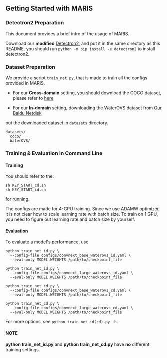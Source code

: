 ## Getting Started with MARIS

### Detectron2 Preparation
This document provides a brief intro of the usage of MARIS.

Download our **modified** [Detectron2](https://pan.baidu.com/s/1EpIkSA9mlndVW5lgVYvLtA?pwd=USTC), and put it in the same directory as this README. you should run `python -m pip install -e detectron2` to install detectron2.

### Dataset Preparation

We provide a script `train_net.py`, that is made to train all the configs provided in MARIS.

- For our **Cross-domain** setting, you should download the COCO dataset, please refer to [here](datasets\README.md)

- For our **In-domain** setting, downloading the WaterOVS dataset from [Our Baidu Netdisk](https://pan.baidu.com/s/1XcpDFIWixPj6vxWiHx5DtA?pwd=USTC)

put the downloaded dataset in `datasets` directory.

```
datasets/
  coco/
  WaterOVS/
```

### Training & Evaluation in Command Line

#### Training
You should refer to the:
```
sh KEY_START_cd.sh
sh KEY_START_id.sh
```
for running.

The configs are made for 4-GPU training.
Since we use ADAMW optimizer, it is not clear how to scale learning rate with batch size.
To train on 1 GPU, you need to figure out learning rate and batch size by yourself.

#### Evaluation
To evaluate a model's performance, use

```
python train_net_id.py \
  --config-file configs/convnext_base_waterovs_id.yaml \
  --eval-only MODEL.WEIGHTS /path/to/checkpoint_file

python train_net_id.py \
  --config-file configs/convnext_large_waterovs_id.yaml \
  --eval-only MODEL.WEIGHTS /path/to/checkpoint_file
```

```
python train_net_cd.py \
  --config-file configs/convnext_base_waterovs_cd.yaml \
  --eval-only MODEL.WEIGHTS /path/to/checkpoint_file

python train_net_cd.py \
  --config-file configs/convnext_large_waterovs_cd.yaml \
  --eval-only MODEL.WEIGHTS /path/to/checkpoint_file
```

For more options, see `python train_net_id(cd).py -h`.

#### NOTE
**python train_net_id.py** and **python train_net_cd.py** have **no** different training settings.